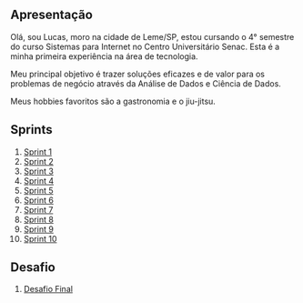 ## Apresentação

Olá, sou Lucas, moro na cidade de Leme/SP, estou cursando o 4° semestre do curso Sistemas para Internet no Centro Universitário Senac. Esta é a minha primeira experiência na área de tecnologia.

Meu principal objetivo é trazer soluções eficazes e de valor para os problemas de negócio através da Análise de Dados e Ciência de Dados.

Meus hobbies favoritos são a gastronomia e o jiu-jitsu.

<!--Logo que finalizei o ensino médio, fui trabalhar na área gastronômica. As principais lições tirei desse ambiente de trabalho foram que não tem como prorrogar prazos de entrega. É necessário planejamento diário do que será feito no dia. É preciso ter honestidade com o tempo e não ignorar todos os requerimentos que a tarefa exige. A organização do ambiente é primordial para que possamos desempenhar todas as tarefas. Obedecer os padrões de qualidade e efetuar tarefas com um padrão de resultado é essencial. Por fim, um elemento chave que mantém todos os processos alinhados é a COMUNICAÇÃO. 

Dito isso, acredito que muitos desses processos e pilares vivenciados na cozinha, são encontrados também dentro das metodologias de trabalho desenvolvidas na área de tecnologia. -->

## Sprints 

1. [Sprint 1](Sprint%201/README.md)
2. [Sprint 2](Sprint%202/README.md)
3. [Sprint 3](Sprint%203/README.md)
4. [Sprint 4](Sprint%204/README.md)
5. [Sprint 5](Sprint%205/README.md)
6. [Sprint 6](Sprint%206/README.md)
7. [Sprint 7](Sprint%207/README.md)
8. [Sprint 8](Sprint%208/README.md)
9. [Sprint 9](Sprint%209/README.md)
10. [Sprint 10](Sprint%210/README.md)

## Desafio

1. [Desafio Final](Desafio/README.md)